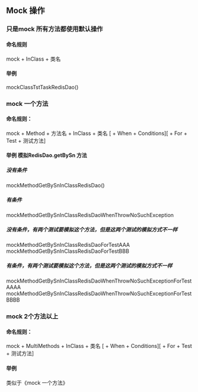 ## Mock 操作
### 只是mock 所有方法都使用默认操作
#### 命名规则
mock + InClass + 类名
#### 举例
mockClassTstTaskRedisDao()

### mock 一个方法
#### 命名规则：
mock + Method + 方法名 + InClass + 类名 [ + When + Conditions][ + For + Test + 测试方法]
#### 举例   模拟RedisDao.getBySn 方法
##### 没有条件
mockMethodGetBySnInClassRedisDao()
##### 有条件
mockMethodGetBySnInClassRedisDaoWhenThrowNoSuchException
##### 没有条件，有两个测试要模拟这个方法，但是这两个测试的模拟方式不一样
mockMethodGetBySnInClassRedisDaoForTestAAA
mockMethodGetBySnInClassRedisDaoForTestBBB
##### 有条件，有两个测试要模拟这个方法，但是这两个测试的模拟方式不一样
mockMethodGetBySnInClassRedisDaoWhenThrowNoSuchExceptionForTestAAAA
mockMethodGetBySnInClassRedisDaoWhenThrowNoSuchExceptionForTestBBBB

### mock 2个方法以上
#### 命名规则：
mock + MultiMethods + InClass + 类名 [ + When + Conditions][ + For + Test + 测试方法]
#### 举例
类似于《mock 一个方法》
